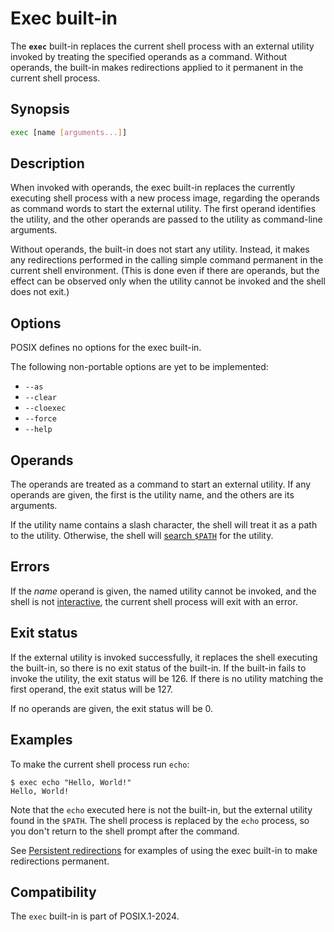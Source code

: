 # Exec built-in

The **`exec`** built-in replaces the current shell process with an external
utility invoked by treating the specified operands as a command. Without
operands, the built-in makes redirections applied to it permanent in the
current shell process.

## Synopsis

```sh
exec [name [arguments...]]
```

## Description

When invoked with operands, the exec built-in replaces the currently
executing shell process with a new process image, regarding the operands as
command words to start the external utility. The first operand identifies
the utility, and the other operands are passed to the utility as
command-line arguments.

Without operands, the built-in does not start any utility. Instead, it makes
any redirections performed in the calling simple command permanent in the
current shell environment. (This is done even if there are operands, but the
effect can be observed only when the utility cannot be invoked and the shell
does not exit.)

## Options

POSIX defines no options for the exec built-in.

The following non-portable options are yet to be implemented:

- `--as`
- `--clear`
- `--cloexec`
- `--force`
- `--help`

## Operands

The operands are treated as a command to start an external utility.
If any operands are given, the first is the utility name, and the others are
its arguments.

If the utility name contains a slash character, the shell will treat it as a
path to the utility.
Otherwise, the shell will [search `$PATH`](../language/commands/simple.md#command-search) for the utility.

## Errors

If the *name* operand is given, the named utility cannot be invoked, and the shell is not [interactive](../interactive/index.html), the current shell process will exit with an error.

## Exit status

If the external utility is invoked successfully, it replaces the shell
executing the built-in, so there is no exit status of the built-in.
If the built-in fails to invoke the utility, the exit status will be 126.
If there is no utility matching the first operand, the exit status will be
127.

If no operands are given, the exit status will be 0.

## Examples

To make the current shell process run `echo`:

```shell
$ exec echo "Hello, World!"
Hello, World!
```

Note that the `echo` executed here is not the built-in, but the external utility found in the `$PATH`. The shell process is replaced by the `echo` process, so you don't return to the shell prompt after the command.

See [Persistent redirections](../language/redirections/index.html#persistent-redirections) for examples of using the exec built-in to make redirections permanent.

## Compatibility

The `exec` built-in is part of POSIX.1-2024.
